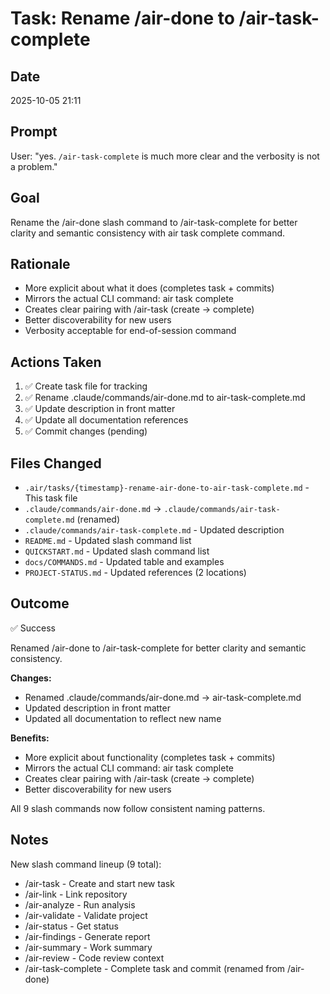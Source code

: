 # Task: Rename /air-done to /air-task-complete

## Date
2025-10-05 21:11

## Prompt
User: "yes. `/air-task-complete` is much more clear and the verbosity is not a problem."

## Goal
Rename the /air-done slash command to /air-task-complete for better clarity and semantic consistency with air task complete command.

## Rationale
- More explicit about what it does (completes task + commits)
- Mirrors the actual CLI command: air task complete
- Creates clear pairing with /air-task (create → complete)
- Better discoverability for new users
- Verbosity acceptable for end-of-session command

## Actions Taken
1. ✅ Create task file for tracking
2. ✅ Rename .claude/commands/air-done.md to air-task-complete.md
3. ✅ Update description in front matter
4. ✅ Update all documentation references
5. ✅ Commit changes (pending)

## Files Changed
- `.air/tasks/{timestamp}-rename-air-done-to-air-task-complete.md` - This task file
- `.claude/commands/air-done.md` → `.claude/commands/air-task-complete.md` (renamed)
- `.claude/commands/air-task-complete.md` - Updated description
- `README.md` - Updated slash command list
- `QUICKSTART.md` - Updated slash command list
- `docs/COMMANDS.md` - Updated table and examples
- `PROJECT-STATUS.md` - Updated references (2 locations)

## Outcome
✅ Success

Renamed /air-done to /air-task-complete for better clarity and semantic consistency.

**Changes:**
- Renamed .claude/commands/air-done.md → air-task-complete.md
- Updated description in front matter
- Updated all documentation to reflect new name

**Benefits:**
- More explicit about functionality (completes task + commits)
- Mirrors the actual CLI command: air task complete
- Creates clear pairing with /air-task (create → complete)
- Better discoverability for new users

All 9 slash commands now follow consistent naming patterns.

## Notes
New slash command lineup (9 total):
- /air-task - Create and start new task
- /air-link - Link repository
- /air-analyze - Run analysis
- /air-validate - Validate project
- /air-status - Get status
- /air-findings - Generate report
- /air-summary - Work summary
- /air-review - Code review context
- /air-task-complete - Complete task and commit (renamed from /air-done)
